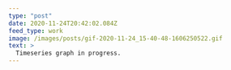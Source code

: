 ```yaml
---
type: "post"
date: 2020-11-24T20:42:02.084Z
feed_type: work
image: /images/posts/gif-2020-11-24_15-40-48-1606250522.gif
text: >
  Timeseries graph in progress.
---
```

